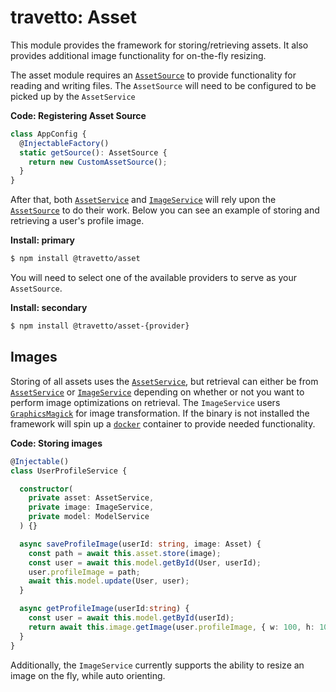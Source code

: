travetto: Asset
===

This module provides the framework for storing/retrieving assets. It also provides additional image functionality for on-the-fly resizing. 

The asset module requires an [`AssetSource`](./src/service/source.ts) to provide functionality for reading and writing files. The `AssetSource` will need to be configured to be picked up by the `AssetService`

**Code: Registering Asset Source**
```typescript
class AppConfig {
  @InjectableFactory()
  static getSource(): AssetSource {
    return new CustomAssetSource();
  }
}
```

After that, both [`AssetService`](./src/service/asset.ts) and [`ImageService`](./src/service/image.ts) will rely upon the [`AssetSource`](./src/service/source.ts) to do their work.  Below you can see an example of storing and retrieving a user's profile image.  

**Install: primary**
```bash
$ npm install @travetto/asset
```

You will need to select one of the available providers to serve as your `AssetSource`.

**Install: secondary**
```bash
$ npm install @travetto/asset-{provider}
```

## Images

Storing of all assets uses the [`AssetService`](./src/service/asset.ts), but retrieval can either be from [`AssetService`](./src/service/asset.ts) or [`ImageService`](./src/service/image.ts) depending on whether or not you want to perform image optimizations on retrieval. The `ImageService` users [`GraphicsMagick`](http://www.graphicsmagick.org) for image transformation.  If the binary is not installed the framework will spin up a [`docker`](https://www.docker.com/community-edition) container to provide needed functionality.

**Code: Storing images**
```typescript
@Injectable()
class UserProfileService {

  constructor(
    private asset: AssetService, 
    private image: ImageService,
    private model: ModelService
  ) {}

  async saveProfileImage(userId: string, image: Asset) {
    const path = await this.asset.store(image);
    const user = await this.model.getById(User, userId);
    user.profileImage = path;
    await this.model.update(User, user);
  }

  async getProfileImage(userId:string) {
    const user = await this.model.getById(userId);
    return await this.image.getImage(user.profileImage, { w: 100, h: 100 });
  }
}
```

Additionally, the `ImageService` currently supports the ability to resize an image on the fly, while auto orienting.  

